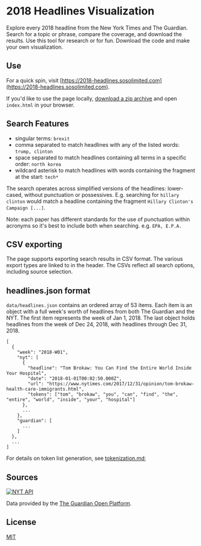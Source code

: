 # 2018 Headlines Visualization
Explore every 2018 headline from the New York Times and The Guardian. Search for a topic or phrase, 
compare the coverage, and download the results. Use this tool for research or for fun. Download the code 
and make your own visualization.

## Use
For a quick spin, visit [https://2018-headlines.sosolimited.com](https://2018-headlines.sosolimited.com). 

If you'd like to use the page locally, 
[download a zip archive](https://github.com/sosolimited/2018-Headlines-Explorer/archive/master.zip)
and open `index.html` in your browser.

## Search Features
- singular terms: `brexit`
- comma separated to match headlines with any of the listed words: `trump, clinton`
- space separated to match headlines containing all terms in a specific order: `north korea`
- wildcard asterisk to match headlines with words containing the fragment at the start: `tech*`

The search operates across simplified versions of the headlines: lower-cased, without punctuation or possessives. 
E.g. searching for `hillary clinton` would match a headline containing the fragment `Hillary Clinton's Campaign [...]`.

Note: each paper has different standards for the use of punctuation within acronyms so it's best to 
include both when searching. e.g. `EPA, E.P.A.`

## CSV exporting
The page supports exporting search results in CSV format. The various export types are linked to in the header. 
The CSVs reflect all search options, including source selection.

## headlines.json format
`data/headlines.json` contains an ordered array of 53 items. Each item is an object with a full week's worth of
headlines from both The Guardian and the NYT. The first item represents the week of Jan 1, 2018. 
The last object holds headlines from the week of Dec 24, 2018, with headlines through Dec 31, 2018.
```
[
  {
    "week": "2018-W01",
    "nyt": [
      {
        "headline": "Tom Brokaw: You Can Find the Entire World Inside Your Hospital",
        "date": "2018-01-01T00:02:50.000Z",
        "url": "https://www.nytimes.com/2017/12/31/opinion/tom-brokaw-health-care-immigrants.html",
        "tokens": ["tom", "brokaw", "you", "can", "find", "the", "entire", "world", "inside", "your", "hospital"]
      },
      ...
    },
    "guardian": [
      ...
    ]
  },
  ...
]
```

For details on token list generation, see [tokenization.md](tokenization.md);

## Sources

[![NYT API](img/poweredby_nytimes_200a.png)](https://developer.nytimes.com)

Data provided by the [The Guardian Open Platform](https://open-platform.theguardian.com).

## License

[MIT](http://www.opensource.org/licenses/MIT)
